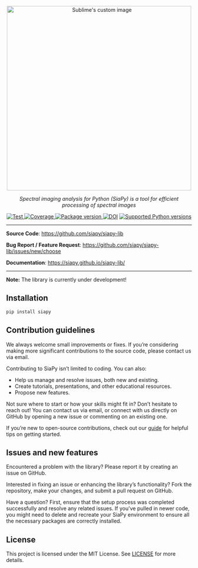 <p align="center">
  <img src="https://github.com/siapy/siapy-lib/blob/main/docs/images/logo-text.svg?raw=true" alt="Sublime's custom image" width="500"/>
</p>

<p align="center">
    <em>Spectral imaging analysis for Python (SiaPy) is a tool for efficient processing of spectral images</em>
</p>
<p align="center">
<a href="https://github.com/siapy/siapy-lib/actions?query=workflow%3ATest+event%3Apull_request+branch%3Amain" target="_blank">
    <img src="https://github.com/siapy/siapy-lib/actions/workflows/test.yml/badge.svg?branch=main" alt="Test">
</a>
<a href="https://coverage-badge.samuelcolvin.workers.dev/redirect/siapy/siapy-lib" target="_blank">
    <img src="https://coverage-badge.samuelcolvin.workers.dev/siapy/siapy-lib.svg" alt="Coverage">
</a>
<a href="https://pypi.org/project/siapy" target="_blank">
    <img src="https://img.shields.io/pypi/v/siapy?color=%2334D058&label=pypi%20package" alt="Package version">
</a>
<a href="https://zenodo.org/doi/10.5281/zenodo.7409193"><img src="https://zenodo.org/badge/491829141.svg" alt="DOI"></a>
<a href="https://pypi.org/project/siapy" target="_blank">
    <img src="https://img.shields.io/pypi/pyversions/siapy.svg?color=%2334D058" alt="Supported Python versions">
</a>
</p>

---

__Source Code__: <https://github.com/siapy/siapy-lib>

__Bug Report / Feature Request__: <https://github.com/siapy/siapy-lib/issues/new/choose>

<!-- **Tutorials**: <a href="https://github.com/Agricultural-institute/SiaPy/tree/master/tutorials" target="_blank">https://github.com/Agricultural-institute/SiaPy/tree/master/tutorials</a> -->

__Documentation__: <https://siapy.github.io/siapy-lib/>

---

__Note:__ The library is currently under development!

## Installation

``` bash
pip install siapy
```

## Contribution guidelines

We always welcome small improvements or fixes. If you’re considering making more significant contributions to the source code, please contact us via email.

Contributing to SiaPy isn’t limited to coding. You can also:

* Help us manage and resolve issues, both new and existing.
* Create tutorials, presentations, and other educational resources.
* Propose new features.

Not sure where to start or how your skills might fit in? Don’t hesitate to reach out! You can contact us via email, or connect with us directly on GitHub by opening a new issue or commenting on an existing one.

If you’re new to open-source contributions, check out our [guide](https://siapy.github.io/siapy-lib/contributing/) for helpful tips on getting started.

## Issues and new features

Encountered a problem with the library? Please report it by creating an issue on GitHub.

Interested in fixing an issue or enhancing the library’s functionality? Fork the repository, make your changes, and submit a pull request on GitHub.

Have a question? First, ensure that the setup process was completed successfully and resolve any related issues. If you’ve pulled in newer code, you might need to delete and recreate your SiaPy environment to ensure all the necessary packages are correctly installed.

## License

This project is licensed under the MIT License. See [LICENSE](https://siapy.github.io/siapy-lib/license/) for more details.
